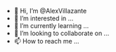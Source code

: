 - 👋 Hi, I’m @AlexVillazante
- 👀 I’m interested in ...
- 🌱 I’m currently learning ...
- 💞️ I’m looking to collaborate on ...
- 📫 How to reach me ...

<!---
AlexVillazante/AlexVillazante is a ✨ special ✨ repository because its `README.md` (this file) appears on your GitHub profile.
You can click the Preview link to take a look at your changes.
--->
